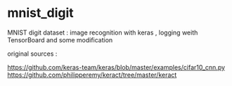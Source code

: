 # mnist_digit
MNIST digit dataset : image recognition with keras , logging weith TensorBoard and some modification

original sources :

https://github.com/keras-team/keras/blob/master/examples/cifar10_cnn.py
https://github.com/philipperemy/keract/tree/master/keract
